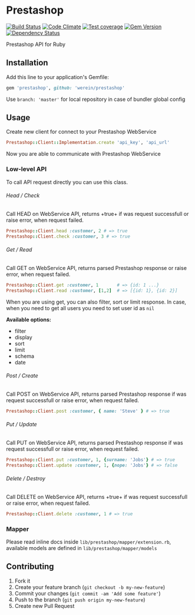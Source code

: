 # Prestashop
[![Build Status][travis-badge]][travis] [![Code Climate][code-climate-badge]][code-climate] [![Test coverage][coverage-badge]][coverage] [![Gem Version][version-badge]][version] [![Dependency Status][dependencies-badge]][dependencies] 

Prestashop API for Ruby

## Installation

Add this line to your application's Gemfile:

```ruby
gem 'prestashop', github: 'werein/prestashop'
```

Use `branch: 'master'` for local repository in case of bundler global config

## Usage

Create new client for connect to your Prestashop WebService

```ruby
Prestashop::Client::Implementation.create 'api_key', 'api_url'
```

Now you are able to communicate with Prestashop WebService

### Low-level API

To call API request directly you can use this class.

###### Head / Check

Call HEAD on WebService API, returns +true+ if was request successfull or raise error, when request failed.

``` ruby
Prestashop::Client.head :customer, 2 # => true
Prestashop::Client.check :customer, 3 # => true
```

###### Get / Read

Call GET on WebService API, returns parsed Prestashop response or raise error, when request failed.

```ruby
Prestashop::Client.get :customer, 1       # => {id: 1 ...}
Prestashop::Client.read :customer, [1,2]  # => [{id: 1}, {id: 2}]
```

When you are using get, you can also filter, sort or limit response. In case, when you need to get all users you need to set user id as `nil`

**Available options:**

* filter
* display
* sort
* limit
* schema
* date

###### Post / Create
Call POST on WebService API, returns parsed Prestashop response if was request successfull or raise error, when request failed.

```ruby
Prestashop::Client.post :customer, { name: 'Steve' } # => true
```

###### Put / Update

Call PUT on WebService API, returns parsed Prestashop response if was request successfull or raise error, when request failed.

```ruby
Prestashop::Client.put :customer, 1, {surname: 'Jobs'} # => true
Prestashop::Client.update :customer, 1, {nope: 'Jobs'} # => false
```

###### Delete / Destroy

Call DELETE on WebService API, returns +true+ if was request successfull or raise error, when request failed.

```ruby
Prestashop::Client.delete :customer, 1 # => true
```

### Mapper

Please read inline docs inside `lib/prestashop/mapper/extension.rb`, available models are defined in `lib/prestashop/mapper/models`

## Contributing

1. Fork it
2. Create your feature branch (`git checkout -b my-new-feature`)
3. Commit your changes (`git commit -am 'Add some feature'`)
4. Push to the branch (`git push origin my-new-feature`)
5. Create new Pull Request

[travis]: https://travis-ci.org/werein/prestashop
[travis-badge]: https://travis-ci.org/werein/prestashop.svg
[code-climate]: https://codeclimate.com/github/werein/prestashop
[code-climate-badge]: https://codeclimate.com/github/werein/prestashop/badges/gpa.svg
[coverage]: https://codeclimate.com/github/werein/prestashop
[coverage-badge]: https://codeclimate.com/github/werein/prestashop/badges/coverage.svg
[version]: http://badge.fury.io/rb/prestashop
[version-badge]: https://badge.fury.io/rb/prestashop.svg
[dependencies]: https://gemnasium.com/werein/prestashop
[dependencies-badge]: ttps://gemnasium.com/werein/prestashop.svg